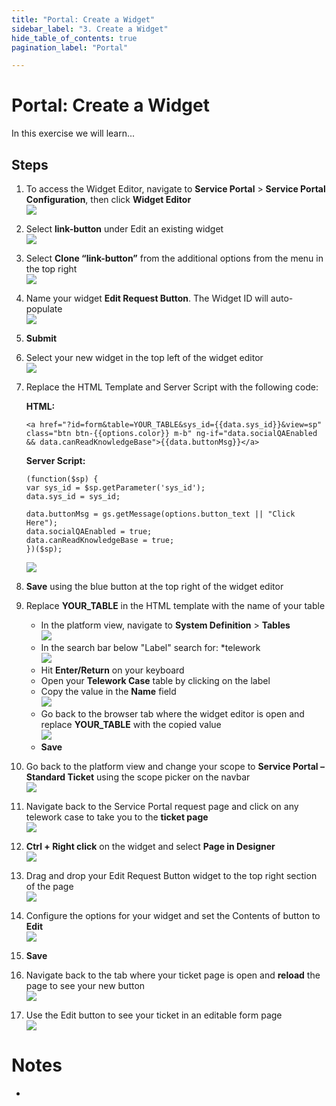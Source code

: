 ```yaml
---
title: "Portal: Create a Widget" 
sidebar_label: "3. Create a Widget"
hide_table_of_contents: true
pagination_label: "Portal" 

---
```

# Portal: Create a Widget
In this exercise we will learn...  


## Steps  


1. To access the Widget Editor, navigate to **Service Portal** > **Service Portal Configuration**, then click **Widget Editor**  
![](./Button_Images/sp_config_widget_edit.png)  


2. Select **link-button** under Edit an existing widget  
![](./Button_Images/sp_widget_edit_link_button.png)  


3. Select **Clone “link-button”** from the additional options from the menu in the top right  
![](./Button_Images/clone_link_button.png)  


4. Name your widget **Edit Request Button**.  The Widget ID will auto-populate  
![](./Button_Images/clone_widget.png)  


5. **Submit**  


6. Select your new widget in the top left of the widget editor  
![](./Button_Images/widget_select_edit_req.png)  


7. Replace the HTML Template and Server Script with the following code:  

    **HTML:**  
    ```
    <a href="?id=form&table=YOUR_TABLE&sys_id={{data.sys_id}}&view=sp" class="btn btn-{{options.color}} m-b" ng-if="data.socialQAEnabled && data.canReadKnowledgeBase">{{data.buttonMsg}}</a>
    ```

    **Server Script:**  
    ```
    (function($sp) {
    var sys_id = $sp.getParameter('sys_id');
    data.sys_id = sys_id; 

    data.buttonMsg = gs.getMessage(options.button_text || "Click Here");
    data.socialQAEnabled = true;
    data.canReadKnowledgeBase = true;
    })($sp);
    ```  

   ![](./Button_Images/widget_editor_edit_req.png)  


8. **Save** using the blue button at the top right of the widget editor  


9. Replace **YOUR_TABLE** in the HTML template with the name of your table  
    
    - In the platform view, navigate to **System Definition** > **Tables**  
    ![](./Button_Images/nav_tables.png)  
    - In the search bar below "Label" search for: *telework  
    ![](./Button_Images/table_search_telework.png)  
    - Hit **Enter/Return** on your keyboard  
    - Open your **Telework Case** table by clicking on the label  
    - Copy the value in the **Name** field  
    ![](./Button_Images/copy_table_name.png)  
    - Go back to the browser tab where the widget editor is open and replace **YOUR_TABLE** with the copied value  
    ![](./Button_Images/your_table_paste.png)  
    - **Save**  


10. Go back to the platform view and change your scope to **Service Portal – Standard Ticket** using the scope picker on the navbar  
![](./Button_Images/scope_picker.png)  


11. Navigate back to the Service Portal request page and click on any telework case to take you to the **ticket page**  
![](./Button_Images/oob_ticket.png)  


12. **Ctrl + Right click** on the widget and select **Page in Designer**  
![](./Button_Images/page_in_designer.png)  


13. Drag and drop your Edit Request Button widget to the top right section of the page  
![](./Button_Images/edit_req_add_to_page.png)  


14. Configure the options for your widget and set the Contents of button to **Edit**  
![](./Button_Images/edit_req_options.png)  


15. **Save**  


16. Navigate back to the tab where your ticket page is open and **reload** the page to see your new button  
![](./Button_Images/new_ticket_pg.png)  


17. Use the Edit button to see your ticket in an editable form page  
![](./Button_Images/edit_ticket_pg.png)  






# Notes 

 - 
 